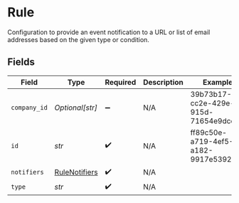 # Rule

Configuration to provide an event notification to a URL or list of email addresses based on the given type or condition.


## Fields

| Field                                                 | Type                                                  | Required                                              | Description                                           | Example                                               |
| ----------------------------------------------------- | ----------------------------------------------------- | ----------------------------------------------------- | ----------------------------------------------------- | ----------------------------------------------------- |
| `company_id`                                          | *Optional[str]*                                       | :heavy_minus_sign:                                    | N/A                                                   | 39b73b17-cc2e-429e-915d-71654e9dcd1e                  |
| `id`                                                  | *str*                                                 | :heavy_check_mark:                                    | N/A                                                   | ff89c50e-a719-4ef5-a182-9917e53927b6                  |
| `notifiers`                                           | [RuleNotifiers](../../models/shared/rulenotifiers.md) | :heavy_check_mark:                                    | N/A                                                   |                                                       |
| `type`                                                | *str*                                                 | :heavy_check_mark:                                    | N/A                                                   |                                                       |